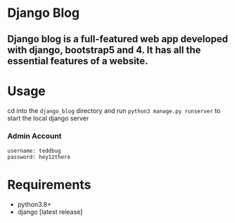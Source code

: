 # Django Blog

## Django blog is a full-featured web app developed with django, bootstrap5 and 4. It has all the essential features of a website.

# Usage
cd into the `django_blog` directory and run
`python3 manage.py runserver` to start the local django server

### Admin Account
```
username: teddbug
password: hey12there 
```

# Requirements
- python3.8+
- django [latest release]
